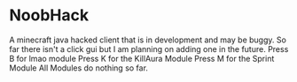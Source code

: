 # NoobHack
A minecraft java hacked client that is in development and may be buggy.
So far there isn't a click gui but I am planning on adding one in the future.
Press B for lmao module
Press K for the KillAura Module
Press M for the Sprint Module
All Modules do nothing so far.
